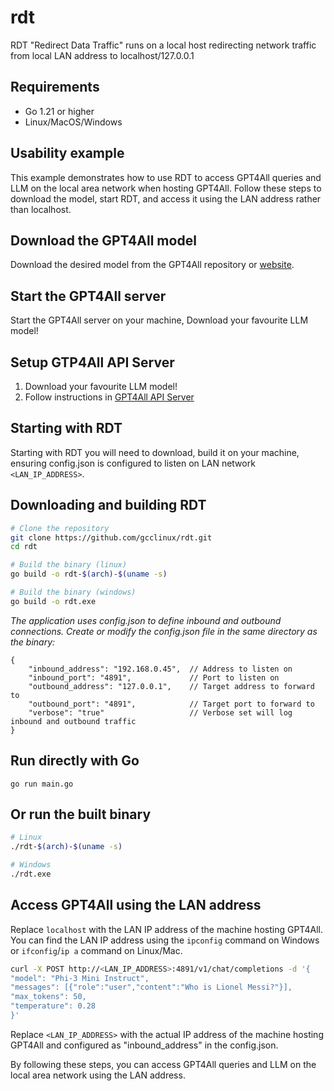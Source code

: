 # rdt

RDT "Redirect Data Traffic" runs on a local host redirecting network traffic from local LAN address to localhost/127.0.0.1

## Requirements
- Go 1.21 or higher
- Linux/MacOS/Windows

## Usability example

This example demonstrates how to use RDT to access GPT4All queries and LLM on the local area network when hosting GPT4All. Follow these steps to download the model, start RDT, and access it using the LAN address rather than localhost.

## Download the GPT4All model
   Download the desired model from the GPT4All repository or [website](https://docs.gpt4all.io/index.html).

## Start the GPT4All server
   Start the GPT4All server on your machine, Download your favourite LLM model!

## Setup GTP4All API Server
1. Download your favourite LLM model!
2. Follow instructions in [GPT4All API Server](https://docs.gpt4all.io/gpt4all_api_server/home.html)


## Starting with RDT
   
Starting with RDT you will need to download, build it on your machine, ensuring config.json is configured to listen on LAN network `<LAN_IP_ADDRESS>`.

## Downloading and building RDT
```bash
# Clone the repository
git clone https://github.com/gcclinux/rdt.git
cd rdt

# Build the binary (linux)
go build -o rdt-$(arch)-$(uname -s)

# Build the binary (windows)
go build -o rdt.exe
```

*The application uses config.json to define inbound and outbound connections. Create or modify the config.json file in the same directory as the binary:*
```
{
    "inbound_address": "192.168.0.45",  // Address to listen on
    "inbound_port": "4891",             // Port to listen on
    "outbound_address": "127.0.0.1",    // Target address to forward to
    "outbound_port": "4891",            // Target port to forward to
    "verbose": "true"                   // Verbose set will log inbound and outbound traffic
}
```

## Run directly with Go
```
go run main.go
```

## Or run the built binary

```bash
# Linux
./rdt-$(arch)-$(uname -s)

# Windows
./rdt.exe
```

## Access GPT4All using the LAN address

Replace `localhost` with the LAN IP address of the machine hosting GPT4All. You can find the LAN IP address using the `ipconfig` command on Windows or `ifconfig`/`ip a` command on Linux/Mac.

```sh
curl -X POST http://<LAN_IP_ADDRESS>:4891/v1/chat/completions -d '{
"model": "Phi-3 Mini Instruct",
"messages": [{"role":"user","content":"Who is Lionel Messi?"}],
"max_tokens": 50,
"temperature": 0.28
}'
```

Replace `<LAN_IP_ADDRESS>` with the actual IP address of the machine hosting GPT4All and configured as "inbound_address" in the config.json.

By following these steps, you can access GPT4All queries and LLM on the local area network using the LAN address.
